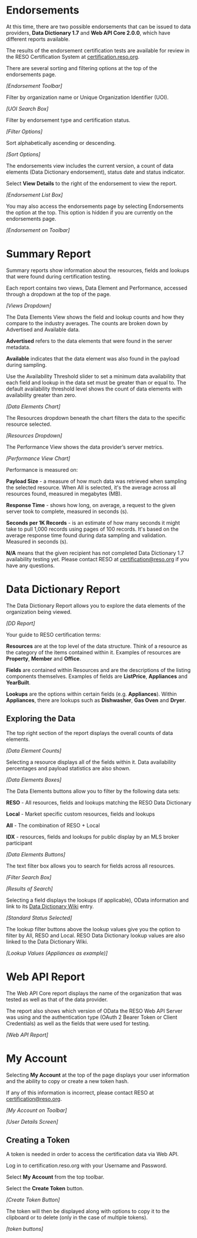 # Endorsements
At this time, there are two possible endorsements that can be issued to data providers, **Data Dictionary 1.7** and **Web API Core 2.0.0**, which have different reports available.

The results of the endorsement certification tests are available for review in the RESO Certification System at [certification.reso.org](certification.reso.org).

There are several sorting and filtering options at the top of the endorsements page.

_[Endorsement Toolbar]_

Filter by organization name or Unique Organization Identifier (UOI).

_[UOI Search Box]_

Filter by endorsement type and certification status.

_[Filter Options]_

Sort alphabetically ascending or descending.

_[Sort Options]_

The endorsements view includes the current version, a count of data elements (Data Dictionary endorsement), status date and status indicator.

Select **View Details** to the right of the endorsement to view the report.

_[Endorsement List Box]_

You may also access the endorsements page by selecting Endorsements the option at the top. This option is hidden if you are currently on the endorsements page.

_[Endorsement on Toolbar]_

# Summary Report

Summary reports show information about the resources, fields and lookups that were found during certification testing.

Each report contains two views, Data Element and Performance, accessed through a dropdown at the top of the page.

_[Views Dropdown]_

The Data Elements View shows the field and lookup counts and how they compare to the industry averages. The counts are broken down by Advertised and Available data.

**Advertised** refers to the data elements that were found in the server metadata.

**Available** indicates that the data element was also found in the payload during sampling.

Use the Availability Threshold slider to set a minimum data availability that each field and lookup in the data set must be greater than or equal to. The default availability threshold level shows the count of data elements with availability greater than zero.

_[Data Elements Chart]_

The Resources dropdown beneath the chart filters the data to the specific resource selected.

_[Resources Dropdown]_

The Performance View shows the data provider’s server metrics.

_[Performance View Chart]_

Performance is measured on:

**Payload Size** - a measure of how much data was retrieved when sampling the selected resource. When All is selected, it's the average across all resources found, measured in megabytes (MB).

**Response Time** - shows how long, on average, a request to the given server took to complete, measured in seconds (s).

**Seconds per 1K Records** - is an estimate of how many seconds it might take to pull 1,000 records using pages of 100 records. It's based on the average response time found during data sampling and validation. Measured in seconds (s).

**N/A** means that the given recipient has not completed Data Dictionary 1.7 availability testing yet. Please contact RESO at certification@reso.org if you have any questions.

# Data Dictionary Report
The Data Dictionary Report allows you to explore the data elements of the organization being viewed.

_[DD Report]_

Your guide to RESO certification terms:

**Resources** are at the top level of the data structure. Think of a resource as the category of the items contained within it. Examples of resources are **Property**, **Member** and **Office**.

**Fields** are contained within Resources and are the descriptions of the listing components themselves. Examples of fields are **ListPrice**, **Appliances** and **YearBuilt**.

**Lookups** are the options within certain fields (e.g. **Appliances**). Within **Appliances**, there are lookups such as **Dishwasher**, **Gas Oven** and **Dryer**.

## Exploring the Data
The top right section of the report displays the overall counts of data elements.

_[Data Element Counts]_

Selecting a resource displays all of the fields within it. Data availability percentages and payload statistics are also shown.

_[Data Elements Boxes]_

The Data Elements buttons allow you to filter by the following data sets:

**RESO** - All resources, fields and lookups matching the RESO Data Dictionary

**Local** - Market specific custom resources, fields and lookups

**All** - The combination of RESO + Local

**IDX** - resources, fields and lookups for public display by an MLS broker participant

_[Data Elements Buttons]_

The text filter box allows you to search for fields across all resources.

_[Filter Search Box]_

_[Results of Search]_

Selecting a field displays the lookups (if applicable), OData information and link to its [Data Dictionary Wiki](https://ddwiki.reso.org/display/DDW17) entry.

_[Standard Status Selected]_

The lookup filter buttons above the lookup values give you the option to filter by All, RESO and Local. RESO Data Dictionary lookup values are also linked to the Data Dictionary Wiki.

_[Lookup Values (Appliances as example)]_

# Web API Report
The Web API Core report displays the name of the organization that was tested as well as that of the data provider.

The report also shows which version of OData the RESO Web API Server was using and the authentication type (OAuth 2 Bearer Token or Client Credentials) as well as the fields that were used for testing.

_[Web API Report]_

# My Account

Selecting **My Account** at the top of the page displays your user information and the ability to copy or create a new token hash. 

If any of this information is incorrect, please contact RESO at certification@reso.org.

_[My Account on Toolbar]_

_[User Details Screen]_

## Creating a Token

A token is needed in order to access the certification data via Web API.

Log in to certification.reso.org with your Username and Password.

Select **My Account** from the top toolbar.

Select the **Create Token** button.

_[Create Token Button]_

The token will then be displayed along with options to copy it to the clipboard or to delete (only in the case of multiple tokens).

_[token buttons]_



